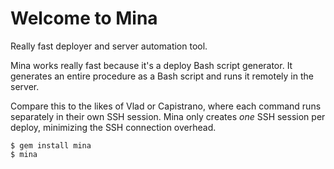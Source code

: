 # Welcome to Mina

Really fast deployer and server automation tool.

Mina works really fast because it's a deploy Bash script generator. It
generates an entire procedure as a Bash script and runs it remotely in the
server.

Compare this to the likes of Vlad or Capistrano, where each command
runs separately in their own SSH session. Mina only creates *one* SSH
session per deploy, minimizing the SSH connection overhead.

    $ gem install mina
    $ mina

